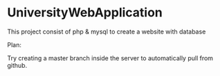 # UniversityWebApplication
This project consist of php & mysql to create a website with database




Plan:

Try creating a master branch inside the server to automatically pull from github.
